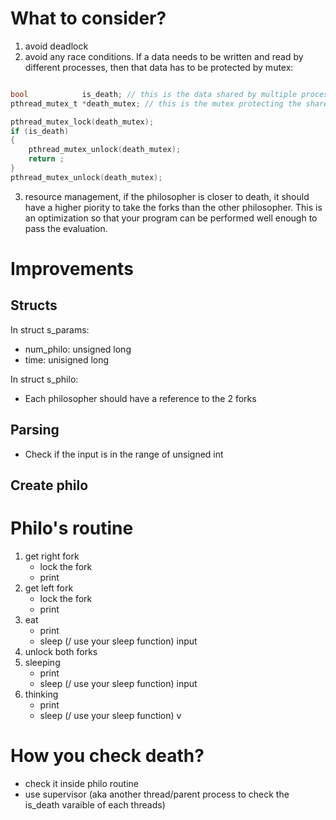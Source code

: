 
# What to consider?

1. avoid deadlock
2. avoid any race conditions. If a data needs to be written and read by different processes, then that data has to be protected by mutex:

```c

bool			is_death; // this is the data shared by multiple processes
pthread_mutex_t *death_mutex; // this is the mutex protecting the shared data

pthread_mutex_lock(death_mutex);
if (is_death)
{
	pthread_mutex_unlock(death_mutex);
	return ;
}
pthread_mutex_unlock(death_mutex);

```

3. resource management, if the philosopher is closer to death, it should have a higher piority to take the forks than the other philosopher. This is an optimization so that your program can be performed well enough to pass the evaluation.

# Improvements

## Structs

In struct s_params:

- num_philo: unsigned long
- time: unisigned long

In struct s_philo:

- Each philosopher should have a reference to the 2 forks

## Parsing

- Check if the input is in the range of unsigned int

## Create philo


# Philo's routine

1. get right fork
	- lock the fork
	- print
2. get left fork
	- lock the fork
	- print
3. eat
	- print
	- sleep (/ use your sleep function) input
4. unlock both forks
5. sleeping
	- print
	- sleep (/ use your sleep function) input
6. thinking
	- print
	- sleep (/ use your sleep function) v

# How you check death?

- check it inside philo routine
- use supervisor (aka another thread/parent process to check the is_death varaible of each threads)
